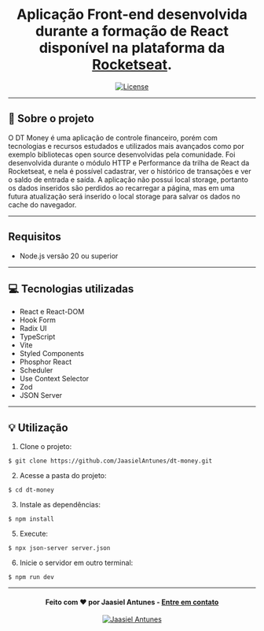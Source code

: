 <h1 align="center">
  Aplicação Front-end desenvolvida durante a formação de React disponível na plataforma da <a href="https://app.rocketseat.com.br/home">Rocketseat</a>.
</h1>

<p align="center">
  <a href="LICENSE"><img  src="https://img.shields.io/github/license/Ileriayo/markdown-badges?style=for-the-badge" alt="License"></a>
</p>

---

## 📁 Sobre o projeto

O DT Money é uma aplicação de controle financeiro, porém com tecnologias e recursos estudados e utilizados mais avançados como por exemplo bibliotecas open source desenvolvidas pela comunidade. 
Foi desenvolvida durante o módulo HTTP e Performance da trilha de React da Rocketseat, e nela é possível cadastrar, ver o histórico de transações e ver o saldo de entrada e saída.
A aplicação não possui local storage, portanto os dados inseridos são perdidos ao recarregar a página, mas em uma futura atualização será inserido o local storage para salvar os dados no cache do navegador.

---

## Requisitos

- Node.js versão 20 ou superior

---

## 💻 Tecnologias utilizadas

- React e React-DOM
- Hook Form
- Radix UI
- TypeScript
- Vite
- Styled Components
- Phosphor React
- Scheduler
- Use Context Selector
- Zod
- JSON Server

---

## 💡 Utilização
1. Clone o projeto:

```
$ git clone https://github.com/JaasielAntunes/dt-money.git
```

2. Acesse a pasta do projeto:

```
$ cd dt-money
```

3. Instale as dependências:

```
$ npm install
```

5. Execute:

```
$ npx json-server server.json
```

6. Inicie o servidor em outro terminal:

```
$ npm run dev
```

---

<h4 align="center">
  Feito com ❤️ por Jaasiel Antunes - <a href="mailto:contato.jaasiel@gmail.com.com">Entre em contato</a>
</h4>

<p align="center">
  <a href="https://www.linkedin.com/in/jaasiel-antunes-1517b41bb">
    <img alt="Jaasiel Antunes" src="https://img.shields.io/badge/LinkedIn-Jaasiel-0e76a8?style=flat&logoColor=white&logo=linkedin">
  </a>
</p>
